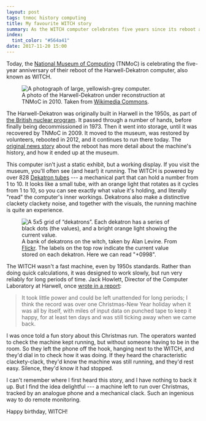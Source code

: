 ```yaml
---
layout: post
tags: tnmoc history computing
title: My favourite WITCH story
summary: As the WITCH computer celebrates five years since its reboot at TNMoC, a fun story of how it was left to run at Christmas.
index:
  tint_color: "#564a41"
date: 2017-11-20 15:00
---
```


Today, the [National Museum of Computing][tnmoc] (TNMoC) is celebrating the five-year anniversary of their reboot of the Harwell-Dekatron computer, also known as WITCH.

<figure>
  <img src="/images/2017/witch.jpg" alt="A photograph of large, yellowish-grey computer.">
  <figcaption>
    A photo of the Harwell-Dekatron under reconstruction at TNMoC in 2010.
    Taken from <a href="https://en.wikipedia.org/wiki/File:Harwell-dekatron-witch-computer-under-resotoration-2010-03-13.jpg">Wikimedia Commons</a>.
  </figcaption>
</figure>

The Harwell-Dekatron was originally built in Harwell in the 1950s, as part of [the British nuclear program][aere].
It passed through a number of hands, before finally being decommissioned in 1973.
Then it went into storage, until it was recovered by TNMoC in 2009.
It moved to the museum, was restored by volunteers, rebooted in 2012, and it continues to run there today.
The [original news story][news] about the reboot has more detail about the machine's history, and how it ended up at the museum.

[aere]: https://en.wikipedia.org/wiki/Atomic_Energy_Research_Establishment

This computer isn't just a static exhibit, but a working display.
If you visit the museum, you'll often see (and hear!) it running.
The WITCH is powered by over 828 [Dekatron tubes][dekatron] --- a mechanical part that can hold a number from 1 to 10.
It looks like a small tube, with an orange light that rotates as it cycles from 1 to 10, so you can see exactly what value it's holding, and literally "read" the computer's inner workings.
Dekatrons also make a distinctive clackety clackety noise, and together with the visuals, the running machine is quite an experience.

<figure>
  <img src="/images/2017/dekatron_register.jpg" alt="A 5x5 grid of “dekatrons”. Each dekatron has a series of black dots (the values), and a bright orange light showing the current value.">
  <figcaption>
    A bank of dekatrons on the witch, taken by Alan Levine.
    From <a href="https://www.flickr.com/photos/cogdog/14117907424/in/photolist-gWJjcZ-aC6ghC-nTSsYe-o9jwqA-nTTiD8-neDYHX-7QwWmF-UveD6Z-nttrbU-95Zbqg-nvxY1Y-963e8U-AgSr5n-6sLqzN-grzctQ-zjQPNb-6sEYYX-UveCyB-bXqvS1-afiseM-afmYKB-FCdbp5-6sGhSa">Flickr</a>.
    The labels on the top row indicate the current value stored on each dekatron.
    Here we can read "+0998".
  </figcaption>
</figure>

The WITCH wasn't a fast machine, even by 1950s standards.
Rather than doing quick calculations, it was designed to work slowly, but run very reliably for long periods of time.
Jack Howlett, Director of the Computer Laboratory at Harwell, once [wrote in a report][howlett]:

> It took little power and could be left unattended for long periods; I think the record was over one Christmas-New Year holiday when it was all by itself, with miles of input data on punched tape to keep it happy, for at least ten days and was still ticking away when we came back.

I was once told a fun story about this Christmas run.
The operators wanted to check the machine kept running, but without someone having to be in the room.
So they left the phone off the hook, hanging next to the WITCH, and they'd dial in to check how it was doing.
If they heard the characteristic clackety-clack, they'd know the machine was still running, and they'd rest easy.
Silence, they'd know it had stopped.

I can't remember where I first heard this story, and I have nothing to back it up.
But I find the idea delightful --- a machine left to run over Christmas, tracked by an analogue phone and a mechanical clack.
Such an ingenious way to do remote monitoring.

Happy birthday, WITCH!

[tnmoc]: http://www.tnmoc.org/
[news]: http://www.tnmoc.org/news/news-releases/worlds-oldest-original-working-digital-computer
[dekatron]: https://en.wikipedia.org/wiki/Dekatron
[howlett]: http://www.chilton-computing.org.uk/acl/literature/reports/p009.htm
